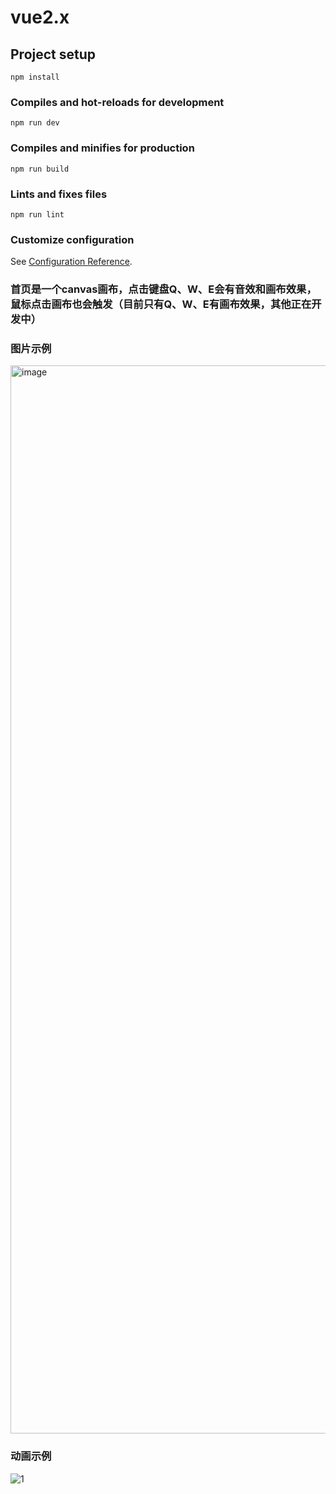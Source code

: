 # vue2.x

## Project setup
```
npm install
```

### Compiles and hot-reloads for development
```
npm run dev
```

### Compiles and minifies for production
```
npm run build
```

### Lints and fixes files
```
npm run lint
```

### Customize configuration
See [Configuration Reference](https://cli.vuejs.org/config/).

### 首页是一个canvas画布，点击键盘Q、W、E会有音效和画布效果，鼠标点击画布也会触发（目前只有Q、W、E有画布效果，其他正在开发中）

### 图片示例
<img width="1709" alt="image" src="https://github.com/WangQingShan0826/vue2.x/assets/45409336/a5745c9c-cd24-486c-a0c8-a04b53602aa6">

### 动画示例
![1](https://github.com/WangQingShan0826/vue2.x/assets/45409336/f296e4b8-3f71-4121-88ad-39884ce2d9ca)


